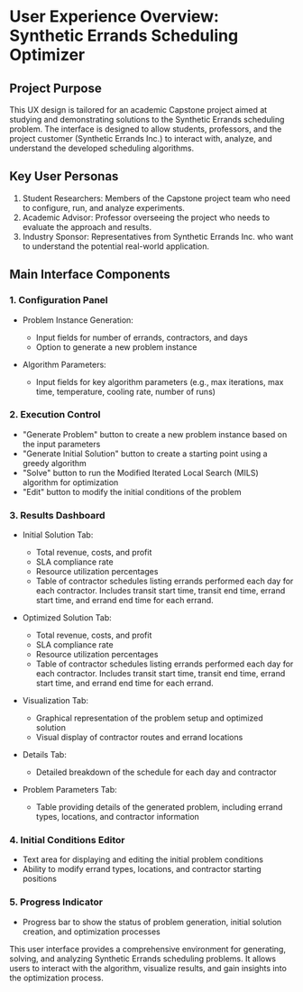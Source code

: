 # User Experience Overview: Synthetic Errands Scheduling Optimizer

## Project Purpose
This UX design is tailored for an academic Capstone project aimed at studying and demonstrating solutions to the Synthetic Errands scheduling problem. The interface is designed to allow students, professors, and the project customer (Synthetic Errands Inc.) to interact with, analyze, and understand the developed scheduling algorithms.

## Key User Personas

1. Student Researchers: Members of the Capstone project team who need to configure, run, and analyze experiments.
2. Academic Advisor: Professor overseeing the project who needs to evaluate the approach and results.
3. Industry Sponsor: Representatives from Synthetic Errands Inc. who want to understand the potential real-world application.

## Main Interface Components

### 1. Configuration Panel

- Problem Instance Generation:
  - Input fields for number of errands, contractors, and days
  - Option to generate a new problem instance

- Algorithm Parameters:
  - Input fields for key algorithm parameters (e.g., max iterations, max time, temperature, cooling rate, number of runs)

### 2. Execution Control

- "Generate Problem" button to create a new problem instance based on the input parameters
- "Generate Initial Solution" button to create a starting point using a greedy algorithm
- "Solve" button to run the Modified Iterated Local Search (MILS) algorithm for optimization
- "Edit" button to modify the initial conditions of the problem

### 3. Results Dashboard

- Initial Solution Tab:
  - Total revenue, costs, and profit
  - SLA compliance rate
  - Resource utilization percentages
  - Table of contractor schedules listing errands performed each day for each contractor. Includes transit start time, transit end time, errand start time, and errand end time for each errand.

- Optimized Solution Tab:
  - Total revenue, costs, and profit
  - SLA compliance rate
  - Resource utilization percentages
  - Table of contractor schedules listing errands performed each day for each contractor. Includes transit start time, transit end time, errand start time, and errand end time for each errand.

- Visualization Tab:
  - Graphical representation of the problem setup and optimized solution
  - Visual display of contractor routes and errand locations

- Details Tab:
  - Detailed breakdown of the schedule for each day and contractor

- Problem Parameters Tab:
  - Table providing details of the generated problem, including errand types, locations, and contractor information

### 4. Initial Conditions Editor

- Text area for displaying and editing the initial problem conditions
- Ability to modify errand types, locations, and contractor starting positions

### 5. Progress Indicator

- Progress bar to show the status of problem generation, initial solution creation, and optimization processes

This user interface provides a comprehensive environment for generating, solving, and analyzing Synthetic Errands scheduling problems. It allows users to interact with the algorithm, visualize results, and gain insights into the optimization process.